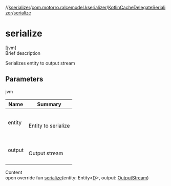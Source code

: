//[kserializer](../../index.md)/[com.motorro.rxlcemodel.kserializer](../index.md)/[KotlinCacheDelegateSerializer](index.md)/[serialize](serialize.md)



# serialize  
[jvm]  
Brief description  


Serializes entity to output stream



## Parameters  
  
jvm  
  
|  Name|  Summary| 
|---|---|
| entity| <br><br>Entity to serialize<br><br>
| output| <br><br>Output stream<br><br>
  
  
Content  
open override fun [serialize](serialize.md)(entity: Entity<[D](index.md)>, output: [OutputStream](https://docs.oracle.com/javase/8/docs/api/java/io/OutputStream.html))  



